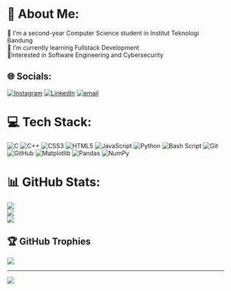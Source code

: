# 💫 About Me:
🔭 I'm a second-year Computer Science student in Institut Teknologi Bandung<br>🌱 I’m currently learning Fullstack Development<br>📖Interested in Software Engineering and Cybersecurity


## 🌐 Socials:
[![Instagram](https://img.shields.io/badge/Instagram-%23E4405F.svg?logo=Instagram&logoColor=white)](https://instagram.com/udean.z) [![LinkedIn](https://img.shields.io/badge/LinkedIn-%230077B5.svg?logo=linkedin&logoColor=white)](https://linkedin.com/in/athillazaidan) [![email](https://img.shields.io/badge/Email-D14836?logo=gmail&logoColor=white)](mailto:athillazaidanstudy@gmail.com) 

# 💻 Tech Stack:
![C](https://img.shields.io/badge/c-%2300599C.svg?style=for-the-badge&logo=c&logoColor=white) ![C++](https://img.shields.io/badge/c++-%2300599C.svg?style=for-the-badge&logo=c%2B%2B&logoColor=white) ![CSS3](https://img.shields.io/badge/css3-%231572B6.svg?style=for-the-badge&logo=css3&logoColor=white) ![HTML5](https://img.shields.io/badge/html5-%23E34F26.svg?style=for-the-badge&logo=html5&logoColor=white) ![JavaScript](https://img.shields.io/badge/javascript-%23323330.svg?style=for-the-badge&logo=javascript&logoColor=%23F7DF1E) ![Python](https://img.shields.io/badge/python-3670A0?style=for-the-badge&logo=python&logoColor=ffdd54) ![Bash Script](https://img.shields.io/badge/bash_script-%23121011.svg?style=for-the-badge&logo=gnu-bash&logoColor=white) ![Git](https://img.shields.io/badge/git-%23F05033.svg?style=for-the-badge&logo=git&logoColor=white) ![GitHub](https://img.shields.io/badge/github-%23121011.svg?style=for-the-badge&logo=github&logoColor=white) ![Matplotlib](https://img.shields.io/badge/Matplotlib-%23ffffff.svg?style=for-the-badge&logo=Matplotlib&logoColor=black) ![Pandas](https://img.shields.io/badge/pandas-%23150458.svg?style=for-the-badge&logo=pandas&logoColor=white) ![NumPy](https://img.shields.io/badge/numpy-%23013243.svg?style=for-the-badge&logo=numpy&logoColor=white)
# 📊 GitHub Stats:
![](https://github-readme-stats.vercel.app/api?username=AthillaZaidan&theme=shadow_blue&hide_border=false&include_all_commits=true&count_private=true)<br/>
![](https://nirzak-streak-stats.vercel.app/?user=AthillaZaidan&theme=shadow_blue&hide_border=false)<br/>
![](https://github-readme-stats.vercel.app/api/top-langs/?username=AthillaZaidan&theme=shadow_blue&hide_border=false&include_all_commits=true&count_private=true&layout=compact)

## 🏆 GitHub Trophies
![](https://github-profile-trophy.vercel.app/?username=AthillaZaidan&theme=tokyonight&no-frame=false&no-bg=false&margin-w=4)

---
[![](https://visitcount.itsvg.in/api?id=AthillaZaidan&icon=0&color=6)](https://visitcount.itsvg.in)

<!-- Proudly created with GPRM ( https://gprm.itsvg.in ) -->
